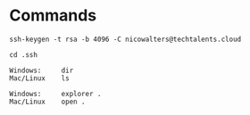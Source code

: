 Commands
========

```
ssh-keygen -t rsa -b 4096 -C nicowalters@techtalents.cloud
```
```
cd .ssh
```
```
Windows:     dir
Mac/Linux    ls
```
```
Windows:     explorer .
Mac/Linux    open .
```
